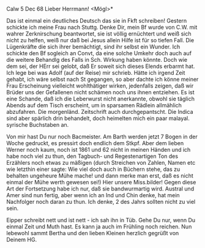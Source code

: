  Calw 5 Dec 68
Lieber Herrmann! <Mögl>*

Das ist einmal ein deutliches Deutsch das sie in Fkft schreiben! 
Gestern schickte ich meine Frau nach Stuttg. Denke Dir, mein Bf wurde von C.W. mit wahrer Zerknirschung beantwortet, sie ist völlig ernüchtert und weiß sich nicht zu helfen, weiß nur daß bei Jesus allein Hilfe ist für so tiefen Fall. Die Lügenkräfte die sich ihrer bemächtigt, sind ihr selbst ein Wunder. Ich schickte den Bf sogleich an Convt, da eine solche Umkehr doch auch auf die weitere Behandlg des Falls in Sch. Wirkung haben könnte. Doch wie dem sei, der HErr sei gelobt, daß Er soweit sich dieses Elends erbarmt hat. Ich lege bei was Adolf (auf der Reise) mir schrieb. Hätte ich irgend Zeit gehabt, ich wäre selbst nach St gegangen, so aber dachte ich könne meiner Frau Erscheinung vielleicht wohlthätiger wirken, jedenfalls zeigen, daß wir Brüder uns der Gefallenen nicht schämen noch uns ihnen entziehen. 
Es ist eine Schande, daß ich die Leberwurst nicht anerkannte, obwohl sie täglich Abends auf dem Tisch erscheint, um in sparsamen Rädlein allmählich abzufahren. Die morgenländ. Zeitschrift auch durchgepantscht. Die Indica sind aber spärlich drin behandelt, doch heimelten mich ein paar malayal. syrische Buchstaben an.

Von mir hast Du nur noch Bacmeister. Am Barth werden jetzt 7 Bogen in der Woche gedruckt, es pressirt doch endlich dem Stkpf. Aber dem lieben Werner noch kaum, noch ist 1861 und 62 nicht in meinen Händen und ich habe noch viel zu thun, den Tagbuch- und Regestenartigen Ton des Erzählers noch etwas zu mäßigen (durch Streichen von Zahlen, Namen etc wie letzthin einer sagte: Wie viel doch auch in Büchern stehe, das zu behalten ungeheure Mühe mache! und dann merke man erst, daß es nicht einmal der Mühe werth gewesen sei!) 
Hier unsere Miss.bilder! Gegen diese Art der Fortsetzung habe ich nur, daß sie bandwurmartig wird. Austral und Amer sind nun fertig, aber wenn ich an Ind und Chin denke, hat mein Nachfolger noch daran zu thun. Ich denke, 2 des Jahrs sollten nicht zu viel sein.

Eipper schreibt nett und ist nett - ich sah ihn in Tüb. Gehe Du nur, wenn Du einmal Zeit und Muth hast. Es kann ja auch im Frühling noch reichen. 
 Nun lebewohl sammt Bertha
 und den lieben Kleinen herzlich gegrüßt
 von Deinem HG.
